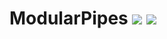 # ModularPipes [![](http://cf.way2muchnoise.eu/modular-pipes.svg)](https://minecraft.curseforge.com/projects/modular-pipes) [![](http://cf.way2muchnoise.eu/versions/modular-pipes.svg)](https://minecraft.curseforge.com/projects/modular-pipes)